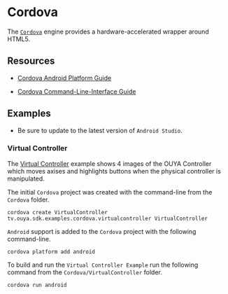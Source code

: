 # Cordova

The [`Cordova`](https://cordova.apache.org/) engine provides a hardware-accelerated wrapper around HTML5.

## Resources

* [Cordova Android Platform Guide](http://cordova.apache.org/docs/en/5.0.0/guide_platforms_android_index.md.html)

* [Cordova Command-Line-Interface Guide](http://cordova.apache.org/docs/en/5.0.0/guide_cli_index.md.html#The%20Command-Line%20Interface)

## Examples

* Be sure to update to the latest version of `Android Studio`.

### Virtual Controller

The [Virtual Controller](https://github.com/ouya/ouya-sdk-examples/tree/master/Cordova/VirtualController) example shows 4 images of the OUYA Controller which moves axises and highlights buttons when the physical controller is manipulated.

The initial `Cordova` project was created with the command-line from the `Cordova` folder.

```
cordova create VirtualController tv.ouya.sdk.examples.cordova.virtualcontroller VirtualController
```

`Android` support is added to the `Cordova` project with the following command-line.

```
cordova platform add android
```

To build and run the `Virtual Controller Example` run the following command from the `Cordova/VirtualController` folder.

```
cordova run android
```
